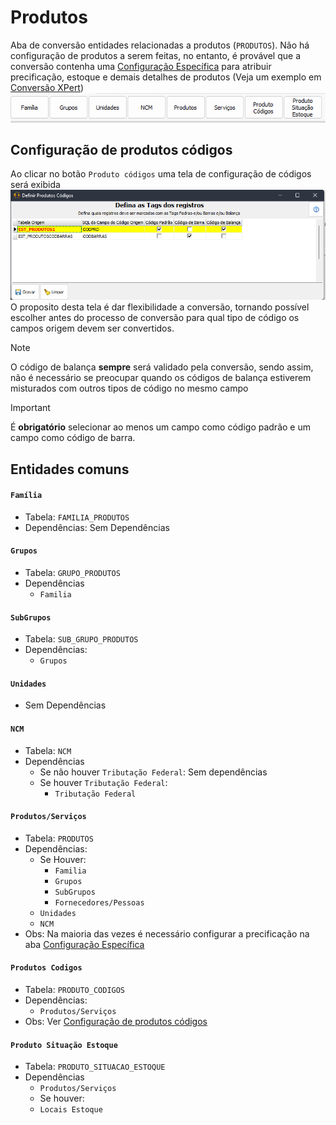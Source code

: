 # Produtos  
Aba de conversão entidades relacionadas a produtos (`PRODUTOS`). Não há configuração de produtos a serem feitas, no entanto, é provável que a conversão contenha uma [Configuração Específica](ConfiguracaoEspecifica.md) para atribuir precificação, estoque e demais detalhes de produtos (Veja um exemplo em [Conversão XPert](ConversaoXPert.md))  
![TabProdutos.png](./Imagens/TabProdutos.png)  
## Configuração de produtos códigos  
Ao clicar no botão `Produto códigos` uma tela de configuração de códigos será exibida  
![ConfigProdutosCodigos.png](./Imagens/ConfigProdutosCodigos.png)  
 O proposito desta tela é dar flexibilidade a conversão, tornando possível escolher antes do processo de conversão para qual tipo de código os campos origem devem ser convertidos.  
 >[!NOTE]  
 >O código de balança **sempre** será validado pela conversão, sendo assim, não é necessário se preocupar quando os códigos de balança estiverem misturados com outros tipos de código no mesmo campo  
   
 >[!IMPORTANT]  
 >É **obrigatório** selecionar ao menos um campo como código padrão e um campo como código de barra.  

## Entidades comuns  
#### `Família`  
 - Tabela: `FAMILIA_PRODUTOS`  
 - Dependências: Sem Dependências  
#### `Grupos`  
- Tabela: `GRUPO_PRODUTOS`  
- Dependências  
    - `Familia`
#### `SubGrupos`  
- Tabela: `SUB_GRUPO_PRODUTOS`  
- Dependências:  
    - `Grupos`
#### `Unidades`  
- Sem Dependências  
#### `NCM`  
- Tabela: `NCM`  
- Dependências  
    - Se não houver `Tributação Federal`: Sem dependências  
    - Se houver `Tributação Federal`:   
    	- `Tributação Federal`  
#### `Produtos/Serviços`  
- Tabela: `PRODUTOS`  
- Dependências:  
    - Se Houver:  
    	- `Familia`  
    	- `Grupos` 
    	- `SubGrupos`  
    	- `Fornecedores/Pessoas`  
    - `Unidades`  
    - `NCM`
- Obs: Na maioria das vezes é necessário configurar a precificação na aba [Configuração Específica](ConfiguracaoEspecifica.md)  
#### `Produtos Codigos`  
- Tabela: `PRODUTO_CODIGOS`  
- Dependências:  
    - `Produtos/Serviços`
- Obs: Ver [Configuração de produtos códigos](Produtos.md#Configuração%20de%20produtos%20códigos)  
#### `Produto Situação Estoque`  
- Tabela: `PRODUTO_SITUACAO_ESTOQUE`  
- Dependências  
    - `Produtos/Serviços`  
    - Se houver:  
	- `Locais Estoque`